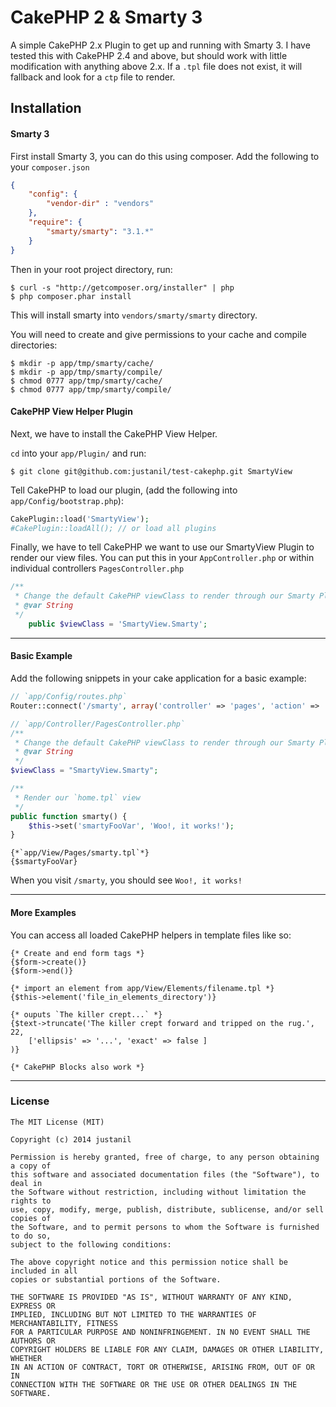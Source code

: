 CakePHP 2 & Smarty 3
================

A simple CakePHP 2.x Plugin to get up and running with Smarty 3.
I have tested this with CakePHP 2.4 and above, but should work with little modification with anything above 2.x.
If a `.tpl` file does not exist, it will fallback and look for a `ctp` file to render.  



## Installation

#### Smarty 3
First install Smarty 3, you can do this using composer.
Add the following to your `composer.json`

```json
{
	"config": {
		"vendor-dir" : "vendors"
	},
	"require": {
		"smarty/smarty": "3.1.*"
	}
}
```

Then in your root project directory, run:

    $ curl -s "http://getcomposer.org/installer" | php
	$ php composer.phar install

This will install smarty into `vendors/smarty/smarty` directory.

You will need to create and give permissions to your cache and compile directories:

```
$ mkdir -p app/tmp/smarty/cache/
$ mkdir -p app/tmp/smarty/compile/
$ chmod 0777 app/tmp/smarty/cache/
$ chmod 0777 app/tmp/smarty/compile/
```

#### CakePHP View Helper Plugin

Next, we have to install the CakePHP View Helper.

`cd` into your `app/Plugin/` and run:

```
$ git clone git@github.com:justanil/test-cakephp.git SmartyView
```

Tell CakePHP to load our plugin, (add the following into `app/Config/bootstrap.php`):

```php
CakePlugin::load('SmartyView');
#CakePlugin::loadAll(); // or load all plugins
```

Finally, we have to tell CakePHP we want to use our SmartyView Plugin to render our view files.
You can put this in your `AppController.php` or within individual controllers `PagesController.php`

```php
/**
 * Change the default CakePHP viewClass to render through our Smarty Plugin
 * @var String
 */
	public $viewClass = 'SmartyView.Smarty';
```
---

#### Basic Example

Add the following snippets in your cake application for a basic example:


```php
// `app/Config/routes.php`
Router::connect('/smarty', array('controller' => 'pages', 'action' => 'smarty'));
```

```php
// `app/Controller/PagesController.php`
/**
 * Change the default CakePHP viewClass to render through our Smarty Plugin
 * @var String
 */
$viewClass = "SmartyView.Smarty";

/**
 * Render our `home.tpl` view
 */
public function smarty() {
	$this->set('smartyFooVar', 'Woo!, it works!');
}
```

```smarty
{*`app/View/Pages/smarty.tpl`*}
{$smartyFooVar}
```

When you visit `/smarty`, you should see `Woo!, it works!`

---

#### More Examples

You can access all loaded CakePHP helpers in template files like so:

```smarty
{* Create and end form tags *}
{$form->create()}
{$form->end()}

{* import an element from app/View/Elements/filename.tpl *}
{$this->element('file_in_elements_directory')}

{* ouputs `The killer crept...` *}
{$text->truncate('The killer crept forward and tripped on the rug.', 22,
    ['ellipsis' => '...', 'exact' => false ]
)}

{* CakePHP Blocks also work *}
```

---

### License

	The MIT License (MIT)

	Copyright (c) 2014 justanil

	Permission is hereby granted, free of charge, to any person obtaining a copy of
	this software and associated documentation files (the "Software"), to deal in
	the Software without restriction, including without limitation the rights to
	use, copy, modify, merge, publish, distribute, sublicense, and/or sell copies of
	the Software, and to permit persons to whom the Software is furnished to do so,
	subject to the following conditions:

	The above copyright notice and this permission notice shall be included in all
	copies or substantial portions of the Software.

	THE SOFTWARE IS PROVIDED "AS IS", WITHOUT WARRANTY OF ANY KIND, EXPRESS OR
	IMPLIED, INCLUDING BUT NOT LIMITED TO THE WARRANTIES OF MERCHANTABILITY, FITNESS
	FOR A PARTICULAR PURPOSE AND NONINFRINGEMENT. IN NO EVENT SHALL THE AUTHORS OR
	COPYRIGHT HOLDERS BE LIABLE FOR ANY CLAIM, DAMAGES OR OTHER LIABILITY, WHETHER
	IN AN ACTION OF CONTRACT, TORT OR OTHERWISE, ARISING FROM, OUT OF OR IN
	CONNECTION WITH THE SOFTWARE OR THE USE OR OTHER DEALINGS IN THE SOFTWARE.
